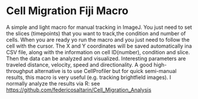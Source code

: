 # Cell Migration Fiji Macro
A simple and light macro for manual tracking in ImageJ. You just need to set the slices (timepoints) that you want to track,the condition and number of cells.
When you are ready yo run the macro and you just need to follow the cell with the cursor. The X and Y coordinates will be saved automatically ina CSV file, along with the information on cell ID(number), condition and slice.
Then the data can be analyzed and visualized.
Interesting parameters are traveled distance, velocity, speed and directionality.
A good high-throughput alternative is to use CellProfiler but for quick semi-manual results, this macro is very useful (e.g. tracking brightfield images).
I normally analyze the results via R: see https://github.com/federicosaltarin/Cell_Migration_Analysis
